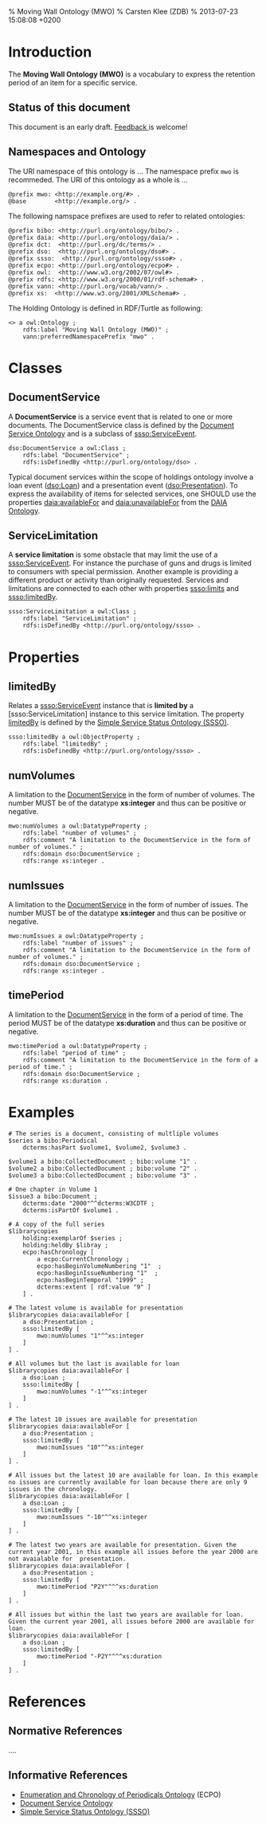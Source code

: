 % Moving Wall Ontology (MWO)
% Carsten Klee (ZDB)
% 2013-07-23 15:08:08 +0200

# Introduction

The **Moving Wall Ontology (MWO)** is a vocabulary to express the retention period of an item for a specific service.

## Status of this document

This document is an early draft. [ Feedback ](https://github.com/cklee/movingwall/issues) is welcome!

## Namespaces and Ontology

The URI namespace of this ontology is ... The namespace prefix `mwo` is recommeded.
The URI of this ontology as a whole is ...

    @prefix mwo: <http://example.org/#> .
    @base        <http://example.org/> .

The following namspace prefixes are used to refer to related ontologies:

    @prefix bibo: <http://purl.org/ontology/bibo/> .
    @prefix daia: <http://purl.org/ontology/daia/> .
    @prefix dct:  <http://purl.org/dc/terms/> .
    @prefix dso:  <http://purl.org/ontology/dso#> .
    @prefix ssso:  <http://purl.org/ontology/ssso#> .
    @prefix ecpo: <http://purl.org/ontology/ecpo#> .
    @prefix owl:  <http://www.w3.org/2002/07/owl#> .
    @prefix rdfs: <http://www.w3.org/2000/01/rdf-schema#> .
    @prefix vann: <http://purl.org/vocab/vann/> .
	@prefix xs:  <http://www.w3.org/2001/XMLSchema#> .

The Holding Ontology is defined in RDF/Turtle as following:

    <> a owl:Ontology ;
        rdfs:label "Moving Wall Ontology (MWO)" ;
        vann:preferredNamespacePrefix "mwo" .

# Classes

## DocumentService

[DocumentService]: #documentservice

A **DocumentService** is a service event that is related to one or more documents. The DocumentService class is defined by the [Document Service Ontology] and is a subclass of [ssso:ServiceEvent].

    dso:DocumentService a owl:Class ;
        rdfs:label "DocumentService" ;
        rdfs:isDefinedBy <http://purl.org/ontology/dso> .

Typical document services within the scope of holdings ontology involve a loan event ([dso:Loan]) and a presentation event ([dso:Presentation]). 
To express the availability of items for selected services, one SHOULD use the properties [daia:availableFor] and [daia:unavailableFor] from the [DAIA Ontology].

[daia:availableFor]: http://purl.org/ontology/daia/availableFor 
[daia:availableOf]: http://purl.org/ontology/daia/availableOf 
[daia:unavailableFor]: http://purl.org/ontology/daia/unavailableFor 
[daia:unavailableOf]: http://purl.org/ontology/daia/unavailableOf 

[dso:Loan]: http://purl.org/ontology/dso#Loan
[dso:Presentation]: http://purl.org/ontology/dso#Presentation

## ServiceLimitation

[ServiceLimitation]: #servicelimitation

A **service limitation** is some obstacle that may limit the use of a
[ssso:ServiceEvent]. For instance the purchase of guns and drugs is limited to
consumers with special permission. Another example is providing a different
product or activity than originally requested. Services and limitations are
connected to each other with properties [ssso:limits] and [ssso:limitedBy].

    ssso:ServiceLimitation a owl:Class ;
        rdfs:label "ServiceLimitation" ;
        rdfs:isDefinedBy <http://purl.org/ontology/ssso> .
		
[ssso:limits]: http://purl.org/ontology/ssso#limits 
[ssso:limitedBy]: http://purl.org/ontology/ssso#limitedBy
[ssso:ServiceEvent]: http://purl.org/ontology/ssso#ServiceEvent


# Properties

## limitedBy

[limitedBy]: #limitedBy

Relates a [ssso:ServiceEvent] instance that is **limited by** a [ssso:ServiceLimitation]
instance to this service limitation. The property [limitedBy] is defined by the [Simple Service Status Ontology (SSSO)].

    ssso:limitedBy a owl:ObjectProperty ;
        rdfs:label "limitedBy" ;
        rdfs:isDefinedBy <http://purl.org/ontology/ssso> .

## numVolumes

[numVolumes]: #numvolumes

A limitation to the [DocumentService] in the form of number of volumes. The number MUST be of the datatype **xs:integer** and thus can be positive or negative.

	mwo:numVolumes a owl:DatatypeProperty ;
		rdfs:label "number of volumes" ;
		rdfs:comment "A limitation to the DocumentService in the form of number of volumes." ;
		rdfs:domain dso:DocumentService ;
		rdfs:range xs:integer .

## numIssues

[numIssues]: #issues

A limitation to the [DocumentService] in the form of number of issues. The number MUST be of the datatype **xs:integer** and thus can be positive or negative.

	mwo:numIssues a owl:DatatypeProperty ;
		rdfs:label "number of issues" ;
		rdfs:comment "A limitation to the DocumentService in the form of number of volumes." ;
		rdfs:domain dso:DocumentService ;
		rdfs:range xs:integer .

## timePeriod

[timePeriod]: #timePeriod

A limitation to the [DocumentService] in the form of a period of time. The period MUST be of the datatype **xs:duration** and thus can be positive or negative.

	mwo:timePeriod a owl:DatatypeProperty ;
		rdfs:label "period of time" ;
		rdfs:comment "A limitation to the DocumentService in the form of a period of time." ;
		rdfs:domain dso:DocumentService ;
		rdfs:range xs:duration .


# Examples

``` {.example}
# The series is a document, consisting of multliple volumes
$series a bibo:Periodical 
    dcterms:hasPart $volume1, $volume2, $volume3 .

$volume1 a bibo:CollectedDocument ; bibo:volume "1" .
$volume2 a bibo:CollectedDocument ; bibo:volume "2" .
$volume3 a bibo:CollectedDocument ; bibo:volume "3" .

# One chapter in Volume 1
$issue3 a bibo:Document ;
	dcterms:date "2000"^^dcterms:W3CDTF ;
    dcterms:isPartOf $volume1 .

# A copy of the full series
$librarycopies 
    holding:exemplarOf $series ;
    holding:heldBy $libray ;
    ecpo:hasChronology [
        a ecpo:CurrentChronology ;
        ecpo:hasBeginVolumeNumbering "1"  ;
        ecpo:hasBeginIssueNumbering "1"  ;
		ecpo:hasBeginTemporal "1999" ;
		dcterms:extent [ rdf:value "9" ]	
    ] .
	
# The latest volume is available for presentation 
$librarycopies daia:availableFor [
	a dso:Presentation ;
	ssso:limitedBy [
		mwo:numVolumes "1"^^xs:integer
	]
] .

# All volumes but the last is available for loan 
$librarycopies daia:availableFor [
	a dso:Loan ;
	ssso:limitedBy [
		mwo:numVolumes "-1"^^xs:integer
	]
] .

# The latest 10 issues are available for presentation
$librarycopies daia:availableFor [
	a dso:Presentation ;
	ssso:limitedBy [
		mwo:numIssues "10"^^xs:integer
	]
] .

# All issues but the latest 10 are available for loan. In this example no issues are currently available for loan because there are only 9 issues in the chronology.
$librarycopies daia:availableFor [
	a dso:Loan ;
	ssso:limitedBy [
		mwo:numIssues "-10"^^xs:integer
	]
] .

# The latest two years are available for presentation. Given the current year 2001, in this example all issues before the year 2000 are not avaialable for  presentation. 
$librarycopies daia:availableFor [
	a dso:Presentation ;
	ssso:limitedBy [
		mwo:timePeriod "P2Y"^^^xs:duration
	]
] .

# All issues but within the last two years are available for loan. Given the current year 2001, all issues before 2000 are available for loan.
$librarycopies daia:availableFor [
	a dso:Loan ;
	ssso:limitedBy [
		mwo:timePeriod "-P2Y"^^^xs:duration
	]
] .

```

# References

## Normative References

....

## Informative References

* [Enumeration and Chronology of Periodicals Ontology] (ECPO)
* [Document Service Ontology]
* [Simple Service Status Ontology (SSSO)]

[Document Service Ontology]: http://purl.org/ontology/dso
[DAIA Ontology]: http://purl.org/ontology/daia
[Enumeration and Chronology of Periodicals Ontology]: http://purl.org/ontology/ecpo
[Simple Service Status Ontology (SSSO)]: http://purl.org/ontology/ssso



